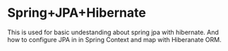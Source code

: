 Spring+JPA+Hibernate
====================
This is used for basic undestanding about spring jpa with hibernate.
And how to configure JPA in in Spring Context and map with Hiberanate ORM.
